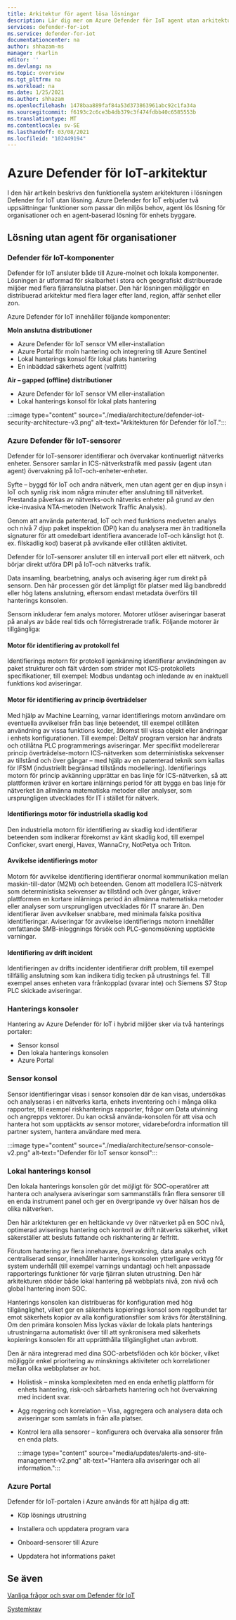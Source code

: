 ```yaml
---
title: Arkitektur för agent lösa lösningar
description: Lär dig mer om Azure Defender för IoT agent utan arkitektur och informations flöde.
services: defender-for-iot
ms.service: defender-for-iot
documentationcenter: na
author: shhazam-ms
manager: rkarlin
editor: ''
ms.devlang: na
ms.topic: overview
ms.tgt_pltfrm: na
ms.workload: na
ms.date: 1/25/2021
ms.author: shhazam
ms.openlocfilehash: 1478baa889faf84a53d373863961abc92c1fa34a
ms.sourcegitcommit: f6193c2c6ce3b4db379c3f474fdbb40c6585553b
ms.translationtype: MT
ms.contentlocale: sv-SE
ms.lasthandoff: 03/08/2021
ms.locfileid: "102449194"
---
```

# <a name="azure-defender-for-iot-architecture"></a>Azure Defender för IoT-arkitektur

I den här artikeln beskrivs den funktionella system arkitekturen i lösningen Defender for IoT utan lösning. Azure Defender for IoT erbjuder två uppsättningar funktioner som passar din miljös behov, agent lös lösning för organisationer och en agent-baserad lösning för enhets byggare.

## <a name="agentless-solution-for-organizations"></a>Lösning utan agent för organisationer
### <a name="defender-for-iot-components"></a>Defender för IoT-komponenter

Defender för IoT ansluter både till Azure-molnet och lokala komponenter. Lösningen är utformad för skalbarhet i stora och geografiskt distribuerade miljöer med flera fjärranslutna platser. Den här lösningen möjliggör en distribuerad arkitektur med flera lager efter land, region, affär senhet eller zon. 

Azure Defender för IoT innehåller följande komponenter: 

**Moln anslutna distributioner**

- Azure Defender för IoT sensor VM eller-installation
- Azure Portal för moln hantering och integrering till Azure Sentinel
- Lokal hanterings konsol för lokal plats hantering
- En inbäddad säkerhets agent (valfritt)

**Air – gapped (offline) distributioner**

- Azure Defender för IoT sensor VM eller-installation
- Lokal hanterings konsol för lokal plats hantering

:::image type="content" source="./media/architecture/defender-iot-security-architecture-v3.png" alt-text="Arkitekturen för Defender för IoT.":::

### <a name="azure-defender-for-iot-sensors"></a>Azure Defender för IoT-sensorer

Defender för IoT-sensorer identifierar och övervakar kontinuerligt nätverks enheter. Sensorer samlar in ICS-nätverkstrafik med passiv (agent utan agent) övervakning på IoT-och-enheter-enheter. 
 
Syfte – byggd för IoT och andra nätverk, men utan agent ger en djup insyn i IoT och synlig risk inom några minuter efter anslutning till nätverket. Prestanda påverkas av nätverks-och nätverks enheter på grund av den icke-invasiva NTA-metoden (Network Traffic Analysis). 
 
Genom att använda patenterad, IoT och med funktions medveten analys och nivå 7 djup paket inspektion (DPI) kan du analysera mer än traditionella signaturer för att omedelbart identifiera avancerade IoT-och känsligt hot (t. ex. filskadlig kod) baserat på avvikande eller otillåten aktivitet. 
  
Defender för IoT-sensorer ansluter till en intervall port eller ett nätverk, och börjar direkt utföra DPI på IoT-och nätverks trafik. 
 
Data insamling, bearbetning, analys och avisering äger rum direkt på sensorn. Den här processen gör det lämpligt för platser med låg bandbredd eller hög latens anslutning, eftersom endast metadata överförs till hanterings konsolen.

Sensorn inkluderar fem analys motorer. Motorer utlöser aviseringar baserat på analys av både real tids och förregistrerade trafik. Följande motorer är tillgängliga: 

#### <a name="protocol-violation-detection-engine"></a>Motor för identifiering av protokoll fel
Identifierings motorn för protokoll igenkänning identifierar användningen av paket strukturer och fält värden som strider mot ICS-protokollets specifikationer, till exempel: Modbus undantag och inledande av en inaktuell funktions kod aviseringar.

#### <a name="policy-violation-detection-engine"></a>Motor för identifiering av princip överträdelser
Med hjälp av Machine Learning, varnar identifierings motorn användare om eventuella avvikelser från bas linje beteendet, till exempel otillåten användning av vissa funktions koder, åtkomst till vissa objekt eller ändringar i enhets konfigurationen. Till exempel: DeltaV program version har ändrats och otillåtna PLC programmerings aviseringar. Mer specifikt modellererar princip överträdelse-motorn ICS-nätverken som deterministiska sekvenser av tillstånd och över gångar – med hjälp av en patenterad teknik som kallas för IFSM (industriellt begränsad tillstånds modellering). Identifierings motorn för princip avkänning upprättar en bas linje för ICS-nätverken, så att plattformen kräver en kortare inlärnings period för att bygga en bas linje för nätverket än allmänna matematiska metoder eller analyser, som ursprungligen utvecklades för IT i stället för nätverk.

#### <a name="industrial-malware-detection-engine"></a>Identifierings motor för industriella skadlig kod
Den industriella motorn för identifiering av skadlig kod identifierar beteenden som indikerar förekomst av känt skadlig kod, till exempel Conficker, svart energi, Havex, WannaCry, NotPetya och Triton. 

#### <a name="anomaly-detection-engine"></a>Avvikelse identifierings motor
Motorn för avvikelse identifiering identifierar onormal kommunikation mellan maskin-till-dator (M2M) och beteenden. Genom att modellera ICS-nätverk som deterministiska sekvenser av tillstånd och över gångar, kräver plattformen en kortare inlärnings period än allmänna matematiska metoder eller analyser som ursprungligen utvecklades för IT snarare än. Den identifierar även avvikelser snabbare, med minimala falska positiva identifieringar. Aviseringar för avvikelse identifierings motorn innehåller omfattande SMB-inloggnings försök och PLC-genomsökning upptäckte varningar.

#### <a name="operational-incident-detection"></a>Identifiering av drift incident
Identifieringen av drifts incidenter identifierar drift problem, till exempel tillfällig anslutning som kan indikera tidig tecken på utrustnings fel. Till exempel anses enheten vara frånkopplad (svarar inte) och Siemens S7 Stop PLC skickade aviseringar.

### <a name="management-consoles"></a>Hanterings konsoler
Hantering av Azure Defender för IoT i hybrid miljöer sker via två hanterings portaler: 
- Sensor konsol
- Den lokala hanterings konsolen
- Azure Portal

### <a name="sensor-console"></a>Sensor konsol
Sensor identifieringar visas i sensor konsolen där de kan visas, undersökas och analyseras i en nätverks karta, enhets inventering och i många olika rapporter, till exempel riskhanterings rapporter, frågor om Data utvinning och angrepps vektorer. Du kan också använda-konsolen för att visa och hantera hot som upptäckts av sensor motorer, vidarebefordra information till partner system, hantera användare med mera.

:::image type="content" source="./media/architecture/sensor-console-v2.png" alt-text="Defender för IoT sensor konsol":::

### <a name="on-premises-management-console"></a>Lokal hanterings konsol
Den lokala hanterings konsolen gör det möjligt för SOC-operatörer att hantera och analysera aviseringar som sammanställs från flera sensorer till en enda instrument panel och ger en övergripande vy över hälsan hos de olika nätverken.

Den här arkitekturen ger en heltäckande vy över nätverket på en SOC nivå, optimerad aviserings hantering och kontroll av drift nätverks säkerhet, vilket säkerställer att besluts fattande och riskhantering är felfritt.

Förutom hantering av flera innehavare, övervakning, data analys och centraliserad sensor, innehåller hanterings konsolen ytterligare verktyg för system underhåll (till exempel varnings undantag) och helt anpassade rapporterings funktioner för varje fjärran sluten utrustning. Den här arkitekturen stöder både lokal hantering på webbplats nivå, zon nivå och global hantering inom SOC.

Hanterings konsolen kan distribueras för konfiguration med hög tillgänglighet, vilket ger en säkerhets kopierings konsol som regelbundet tar emot säkerhets kopior av alla konfigurationsfiler som krävs för återställning. Om den primära konsolen Miss lyckas växlar de lokala plats hanterings utrustningarna automatiskt över till att synkronisera med säkerhets kopierings konsolen för att upprätthålla tillgänglighet utan avbrott.

Den är nära integrerad med dina SOC-arbetsflöden och kör böcker, vilket möjliggör enkel prioritering av minsknings aktiviteter och korrelationer mellan olika webbplatser av hot.

- Holistisk – minska komplexiteten med en enda enhetlig plattform för enhets hantering, risk-och sårbarhets hantering och hot övervakning med incident svar.

- Agg regering och korrelation – Visa, aggregera och analysera data och aviseringar som samlats in från alla platser.

- Kontrol lera alla sensorer – konfigurera och övervaka alla sensorer från en enda plats.

   :::image type="content" source="media/updates/alerts-and-site-management-v2.png" alt-text="Hantera alla aviseringar och all information.":::

### <a name="azure-portal"></a>Azure Portal

Defender för IoT-portalen i Azure används för att hjälpa dig att:

- Köp lösnings utrustning

- Installera och uppdatera program vara

- Onboard-sensorer till Azure

- Uppdatera hot informations paket

## <a name="see-also"></a>Se även

[Vanliga frågor och svar om Defender för IoT](resources-frequently-asked-questions.md)

[Systemkrav](quickstart-system-prerequisites.md)
